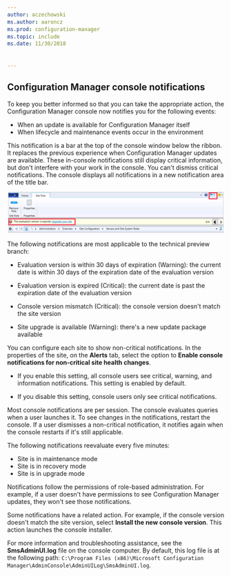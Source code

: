 ```yaml
---
author: aczechowski
ms.author: aaroncz
ms.prod: configuration-manager
ms.topic: include
ms.date: 11/30/2018


---
```


## <a name="bkmk_notify"></a> Configuration Manager console notifications
<!--1318035-->
To keep you better informed so that you can take the appropriate action, the Configuration Manager console now notifies you for the following events:
- When an update is available for Configuration Manager itself
- When lifecycle and maintenance events occur in the environment

This notification is a bar at the top of the console window below the ribbon. It replaces the previous experience when Configuration Manager updates are available. These in-console notifications still display critical information, but don't interfere with your work in the console. You can't dismiss critical notifications. The console displays all notifications in a new notification area of the title bar. 

![Notification bar and flag in console](../../media/1318035-notify-eval-version-expired.png)

The following notifications are most applicable to the technical preview branch:  

- Evaluation version is within 30 days of expiration (Warning): the current date is within 30 days of the expiration date of the evaluation version  

- Evaluation version is expired (Critical): the current date is past the expiration date of the evaluation version  

- Console version mismatch (Critical): the console version doesn't match the site version  

- Site upgrade is available (Warning): there's a new update package available  


You can configure each site to show non-critical notifications. In the properties of the site, on the **Alerts** tab, select the option to **Enable console notifications for non-critical site health changes**. 

- If you enable this setting, all console users see critical, warning, and information notifications. This setting is enabled by default.  

- If you disable this setting, console users only see critical notifications.  

Most console notifications are per session. The console evaluates queries when a user launches it. To see changes in the notifications, restart the console. If a user dismisses a non-critical notification, it notifies again when the console restarts if it's still applicable. 

The following notifications reevaluate every five minutes:
- Site is in maintenance mode  
- Site is in recovery mode  
- Site is in upgrade mode  

Notifications follow the permissions of role-based administration. For example, if a user doesn't have permissions to see Configuration Manager updates, they won't see those notifications.

Some notifications have a related action. For example, if the console version doesn't match the site version, select **Install the new console version**. This action launches the console installer. 

For more information and troubleshooting assistance, see the **SmsAdminUI.log** file on the console computer. By default, this log file is at the following path: `C:\Program Files (x86)\Microsoft Configuration Manager\AdminConsole\AdminUILog\SmsAdminUI.log`.

